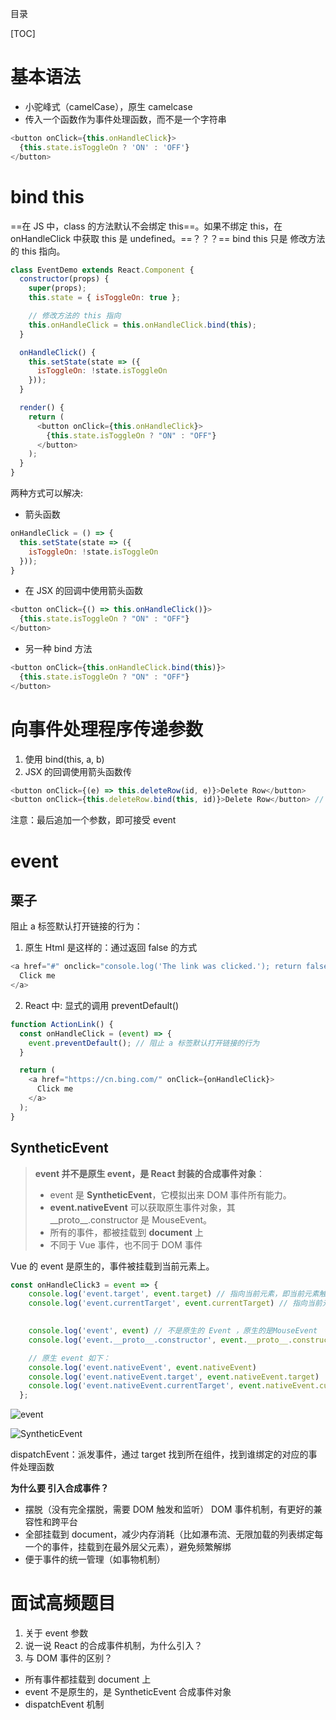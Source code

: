 目录

[TOC]
# 基本语法
- 小驼峰式（camelCase），原生 camelcase
- 传入一个函数作为事件处理函数，而不是一个字符串
```js
<button onClick={this.onHandleClick}>
  {this.state.isToggleOn ? 'ON' : 'OFF'}
</button>
```


# bind this
==在 JS 中，class 的方法默认不会绑定 this==。如果不绑定 this，在 onHandleClick 中获取 this 是 undefined。==？？？==
bind this 只是 修改方法的 this 指向。
```js
class EventDemo extends React.Component {
  constructor(props) {
    super(props);
    this.state = { isToggleOn: true };

    // 修改方法的 this 指向
    this.onHandleClick = this.onHandleClick.bind(this);
  }

  onHandleClick() {
    this.setState(state => ({
      isToggleOn: !state.isToggleOn
    }));
  }

  render() {
    return (
      <button onClick={this.onHandleClick}>
        {this.state.isToggleOn ? "ON" : "OFF"}
      </button>
    );
  }
}
```
两种方式可以解决:
- 箭头函数
```js
onHandleClick = () => {
  this.setState(state => ({
    isToggleOn: !state.isToggleOn
  }));
}
```
- 在 JSX 的回调中使用箭头函数
```js
<button onClick={() => this.onHandleClick()}>
  {this.state.isToggleOn ? "ON" : "OFF"}
</button>
```
- 另一种 bind 方法
```js
<button onClick={this.onHandleClick.bind(this)}>
  {this.state.isToggleOn ? "ON" : "OFF"}
</button>
```

# 向事件处理程序传递参数
1. 使用 bind(this, a, b)
2. JSX 的回调使用箭头函数传
```js
<button onClick={(e) => this.deleteRow(id, e)}>Delete Row</button>
<button onClick={this.deleteRow.bind(this, id)}>Delete Row</button> // 不推荐
```
注意：最后追加一个参数，即可接受 event

# event
## 栗子
阻止 a 标签默认打开链接的行为：

1. 原生 Html 是这样的：通过返回 false 的方式
```js
<a href="#" onclick="console.log('The link was clicked.'); return false">
  Click me
</a>
```

2. React 中: 显式的调用 preventDefault()
```js
function ActionLink() {
  const onHandleClick = (event) => {
    event.preventDefault(); // 阻止 a 标签默认打开链接的行为
  }

  return (
    <a href="https://cn.bing.com/" onClick={onHandleClick}>
      Click me
    </a>
  );
}
```

## SyntheticEvent
>**event 并不是原生 event，是 React 封装的合成事件对象**：
> - event 是 **SyntheticEvent**，它模拟出来 DOM 事件所有能力。
> - **event.nativeEvent** 可以获取原生事件对象，其  \_\_proto__.constructor 是 MouseEvent。
> - 所有的事件，都被挂载到 **document** 上
> - 不同于 Vue 事件，也不同于 DOM 事件

Vue 的 event 是原生的，事件被挂载到当前元素上。
```js
const onHandleClick3 = event => {
    console.log('event.target', event.target) // 指向当前元素，即当前元素触发
    console.log('event.currentTarget', event.currentTarget) // 指向当前元素，假象！！！

    
    console.log('event', event) // 不是原生的 Event ，原生的是MouseEvent
    console.log('event.__proto__.constructor', event.__proto__.constructor)

    // 原生 event 如下：
    console.log('event.nativeEvent', event.nativeEvent)
    console.log('event.nativeEvent.target', event.nativeEvent.target)  // 指向当前元素，即当前元素触发
    console.log('event.nativeEvent.currentTarget', event.nativeEvent.currentTarget) // 指向 document ！！！
  };
```

![event](https://user-images.githubusercontent.com/22387652/84558546-3541de00-ad66-11ea-8d1f-40545f1cbde0.png)


![SyntheticEvent](https://user-images.githubusercontent.com/22387652/87444840-e2d83380-c629-11ea-9c57-f129dcc0b227.png)

dispatchEvent：派发事件，通过 target 找到所在组件，找到谁绑定的对应的事件处理函数

**为什么要 引入合成事件？**
- 摆脱（没有完全摆脱，需要 DOM 触发和监听） DOM 事件机制，有更好的兼容性和跨平台
- 全部挂载到 document，减少内存消耗（比如瀑布流、无限加载的列表绑定每一个的事件，挂载到在最外层父元素），避免频繁解绑
- 便于事件的统一管理（如事物机制）


# 面试高频题目
1. 关于 event 参数
2. 说一说 React 的合成事件机制，为什么引入？
3. 与 DOM 事件的区别？
  - 所有事件都挂载到 document 上
  - event 不是原生的，是 SyntheticEvent 合成事件对象
  - dispatchEvent 机制